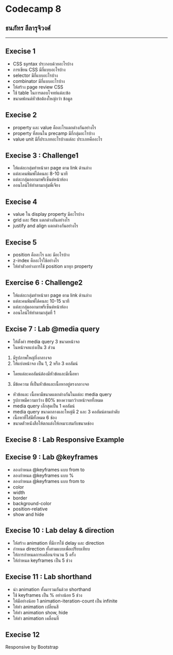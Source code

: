 # Codecamp 8
## **ธนภัทร ลีลารุจิวงศ์**
_______
## Execise 1
- CSS syntax ประกอบด้วยอะไรบ้าง
- การเขียน CSS มีกี่แบบอะไรบ้าง
- selector มีกี่แบบอะไรบ้าง
- combinator มีกี่แบบอะไรบ้าง
- ให้สร้าง page review CSS
- ใช้ table ในการตอบโจทย์แต่ละข้อ
- ขนาดฟอนด์หัวข้อต้องใหญ่กว่า ข้อมูล

## Execise 2
- property และ value คืออะไรแตกต่างกันอย่างไร
- property ที่สอนใน precamp มีกี่กลุ่มอะไรบ้าง
- value unit มีกี่ประเภทอะไรบ้างแต่ละ ประเภทคืออะไร

## Execise 3 : Challenge1
- ให้แต่ละกลุ่มทำหน้าตา page ตาม link ด้านล่าง
- แต่ละคนพิมพ์ได้คนละ 8-10 นาที
- แต่ละกลุ่มออกมาพรีเซ็นต์หน้าห้อง
- ออนไลน์ให้ทำตามกลุ่มพี่เจียง

## Execise 4
- value ใน display property มีอะไรบ้าง
- grid และ flex แตกต่างกันอย่างไร
- justify and align แตกต่างกันอย่างไร


## Execise 5
- position คืออะไร และ มีอะไรบ้าง
- z-index คืออะไรใช้อย่างไร
- ให้ทำตัวอย่างการใช้ position มาทุก property

## Exercise 6 : Challenge2
- ให้แต่ละกลุ่มทำหน้าตา page ตาม link ด้านล่าง
- แต่ละคนพิมพ์ได้คนละ 10-15 นาที
- แต่ละกลุ่มออกมาพรีเซ็นต์หน้าห้อง
- ออนไลน์ให้ทำตามกลุ่มที่ 1

## Excise 7 : Lab @media query
- ให้ตั้งค่า media query 3 ขนาดหน้าจอ
- ในหน้าจอแบ่งเป็น 3 ส่วน
1. มีรูปภาพใหญ่กึ่งกลางจอ
2. ให้แบ่งหน้าจอ เป็น 1, 2 หรือ 3 คอลัมน์
 - โดยแต่ละคอลัมน์ต้องมีหัวข้อและมีเนื้อหา
3. มีข้อความ ที่เป็นหัวข้อและเนื้อหาอยู่ตรงกลางจอ
- หัวข้อและ เนื้อหามีขนาดแตกต่างกันในแต่ละ media query
- รูปภาพมีความกว้าง 80% ของความกว้างหน้าจอทั้งหมด
- media query เล็กสุดเป็น 1 คอลัมน์
- media query ขนาดกลางและใหญ่มี 2 และ 3 คอลัมน์ตามลำดับ
- เนื้อหาที่ใส่มีทั้งหมด 6 ช่อง
- ขนาดตัวหนังสือให้ตกแต่งให้เหมาะสมกับขนาดช่อง

## Execise 8 : Lab Responsive Example
 
## Execise 9 : Lab @keyframes
- ลองกำหนด @keyframes แบบ from to 
- ลองกำหนด @keyframes แบบ %
- ลองกำหนด @keyframes แบบ from to
- color 
- width
- border
- background-color
- position-relative
- show and hide


## Execise 10 : Lab delay & direction
- ให้สร้าง animation ที่มีการใช้ delay และ direction
- กำหนด direction ทั้งสามแบบเพื่อเปรียบเทียบ
- ให้การกำหนดการเคลื่อนจำนวน 5 ครั้ง
- ให้กำหนด keyframes เป็น 5 ช่วง

## Execise 11 : Lab shorthand
- นำ animation ทั้งมารวมกันด้วย shorthand
- ใช้ keyframes เป็น % อย่างน้อย 5 ช่วง
- ให้มีอย่างน้อย 1 animation-iteration-count เป็น infinite
- ให้ทำ animation เปลี่ยนสี
- ให้ทำ animation show, hide
- ให้ทำ animation เคลื่อนที่

## Execise 12
Responsive by Bootstrap
